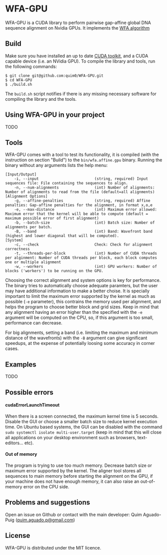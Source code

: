 # WFA-GPU

WFA-GPU is a CUDA library to perform pairwise gap-affine global DNA sequence alignment on Nvidia GPUs.
It implements the [WFA algorithm](https://academic.oup.com/bioinformatics/article/37/4/456/5904262)

## Build

Make sure you have installed an up to date [CUDA toolkit](https://developer.nvidia.com/cuda-downloads), and a CUDA capable device (i.e. an NVidia GPU).
To compile the library and tools, run the following commands:

```
$ git clone git@github.com:quim0/WFA-GPU.git
$ cd WFA-GPU
$ ./build.sh
```

The `build.sh` script notifies if there is any missing necessary software for compiling the library and the tools.

## Using WFA-GPU in your project

TODO

## Tools

WFA-GPU comes with a tool to test its functionality, it is compiled (with the instruction on section "Build") to the `bin/wfa.affine.gpu` binary.
Running the binary without any arguments lists the help menu:

```
[Input/Output]
	-i, --input                         (string, required) Input sequences file: File containing the sequences to align.
	-n, --num-alignments                (int) Number of alignments: Number of alignments to read from the file (default=all alignments)
[Alignment Options]
	-g, --affine-penalties              (string, required) Affine penalties: Gap-affine penalties for the alignment, in format x,o,e
	-e, --max-distance                  (int) Maximum error allowed: Maximum error that the kernel will be able to compute (default = maximum possible error of first alignment)
	-b, --batch-size                    (int) Batch size: Number of alignments per batch.
	-B, --band                          (int) Band: Wavefront band (highest and lower diagonal that will be computed).
[System]
	-c, --check                         Check: Check for alignment correctness
	-t, --threads-per-block             (int) Number of CUDA threads per alginment: Number of CUDA threads per block, each block computes one or multiple alignment
	-w, --workers                       (int) GPU workers: Number of blocks ('workers') to be running on the GPU.
```

Choosing the correct alignment and system options is key for performance. The binary tries to automatically choose adequate paramters, but the user
may have additional information to make a better choise. It is specially important to limit the maximum error supported by the kernel as much as
possible (`-e` parameter), this contrains the memory used per alignment, and helps the program to choose better block and grid sizes. Keep in mind that any alignment having an error higher than the specified with the `-e` argument will be computed on the CPU, so, if this argument is too small, performance can decrease.

For big alignments, setting a band (i.e. limiting the maximum and minimum distance of the wavefronts) with the `-B` argument can give significant
speedups, at the expense of potentially loosing some accuracy in corner cases.

## Examples

TODO

## Possible errors

#### cudaErrorLaunchTimeout

When there is a screen connected, the maximum kernel time is 5 seconds. Disable the GUI or choose a smaller batch size to reduce kernel execution time.
On Ubuntu based systems, the GUI can be disabled with the command `sudo systemctl isolate multi-user.target` (keep in mind that this will close all applications on your desktop environment such as browsers, text-editors... etc).

#### Out of memory

The program is trying to use too much memory. Decrease batch size or maximum error supported by the kernel. The aligner tool stores all sequences to main memory
before starting the alignment on the GPU, if your machine does not have enough memory, it can also raise an out-of-memory error on the CPU side.

## Problems and suggestions

Open an issue on Github or contact with the main developer: Quim Aguado-Puig (quim.aguado.p@gmail.com)

## License

WFA-GPU is distributed under the MIT licence.
